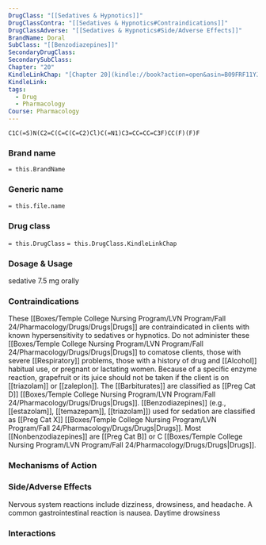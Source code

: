 ```yaml
---
DrugClass: "[[Sedatives & Hypnotics]]"
DrugClassContra: "[[Sedatives & Hypnotics#Contraindications]]"
DrugClassAdverse: "[[Sedatives & Hypnotics#Side/Adverse Effects]]"
BrandName: Doral
SubClass: "[[Benzodiazepines]]"
SecondaryDrugClass: 
SecondarySubClass: 
Chapter: "20"
KindleLinkChap: "[Chapter 20](kindle://book?action=open&asin=B09FRF11YJ&location=10565)"
KindleLink: 
tags:
  - Drug
  - Pharmacology
Course: Pharmacology
---
```

```smiles
C1C(=S)N(C2=C(C=C(C=C2)Cl)C(=N1)C3=CC=CC=C3F)CC(F)(F)F
```

### Brand name
`= this.BrandName`

### Generic name
`= this.file.name`

### Drug class 
`= this.DrugClass`
	`= this.DrugClass.KindleLinkChap`

### Dosage & Usage
sedative
7.5 mg orally

### Contraindications
These [[Boxes/Temple College Nursing Program/LVN Program/Fall 24/Pharmacology/Drugs/Drugs|Drugs]] are contraindicated in clients with known hypersensitivity to sedatives or hypnotics. Do not administer these [[Boxes/Temple College Nursing Program/LVN Program/Fall 24/Pharmacology/Drugs/Drugs|Drugs]] to comatose clients, those with severe [[Respiratory]] problems, those with a history of drug and [[Alcohol]] habitual use, or pregnant or lactating women. Because of a specific enzyme reaction, grapefruit or its juice should not be taken if the client is on [[triazolam]] or [[zaleplon]]. The [[Barbiturates]] are classified as [[Preg Cat D]] [[Boxes/Temple College Nursing Program/LVN Program/Fall 24/Pharmacology/Drugs/Drugs|Drugs]]. [[Benzodiazepines]] (e.g., [[estazolam]], [[temazepam]], [[triazolam]]) used for sedation are classified as [[Preg Cat X]] [[Boxes/Temple College Nursing Program/LVN Program/Fall 24/Pharmacology/Drugs/Drugs|Drugs]]. Most [[Nonbenzodiazepines]] are [[Preg Cat B]] or C [[Boxes/Temple College Nursing Program/LVN Program/Fall 24/Pharmacology/Drugs/Drugs|Drugs]].

### Mechanisms of Action

### Side/Adverse Effects
Nervous system reactions include dizziness, drowsiness, and headache. 
A common gastrointestinal reaction is nausea.
Daytime drowsiness 

### Interactions
